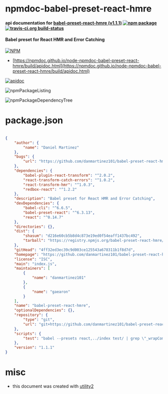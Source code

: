 # npmdoc-babel-preset-react-hmre

#### api documentation for  [babel-preset-react-hmre (v1.1.1)](https://github.com/danmartinez101/babel-preset-react-hmre)  [![npm package](https://img.shields.io/npm/v/npmdoc-babel-preset-react-hmre.svg?style=flat-square)](https://www.npmjs.org/package/npmdoc-babel-preset-react-hmre) [![travis-ci.org build-status](https://api.travis-ci.org/npmdoc/node-npmdoc-babel-preset-react-hmre.svg)](https://travis-ci.org/npmdoc/node-npmdoc-babel-preset-react-hmre)

#### Babel preset for React HMR and Error Catching

[![NPM](https://nodei.co/npm/babel-preset-react-hmre.png?downloads=true&downloadRank=true&stars=true)](https://www.npmjs.com/package/babel-preset-react-hmre)

- [https://npmdoc.github.io/node-npmdoc-babel-preset-react-hmre/build/apidoc.html](https://npmdoc.github.io/node-npmdoc-babel-preset-react-hmre/build/apidoc.html)

[![apidoc](https://npmdoc.github.io/node-npmdoc-babel-preset-react-hmre/build/screenCapture.buildCi.browser.%252Ftmp%252Fbuild%252Fapidoc.html.png)](https://npmdoc.github.io/node-npmdoc-babel-preset-react-hmre/build/apidoc.html)

![npmPackageListing](https://npmdoc.github.io/node-npmdoc-babel-preset-react-hmre/build/screenCapture.npmPackageListing.svg)

![npmPackageDependencyTree](https://npmdoc.github.io/node-npmdoc-babel-preset-react-hmre/build/screenCapture.npmPackageDependencyTree.svg)



# package.json

```json

{
    "author": {
        "name": "Daniel Martinez"
    },
    "bugs": {
        "url": "https://github.com/danmartinez101/babel-preset-react-hmre/issues"
    },
    "dependencies": {
        "babel-plugin-react-transform": "^2.0.2",
        "react-transform-catch-errors": "^1.0.2",
        "react-transform-hmr": "^1.0.3",
        "redbox-react": "^1.2.2"
    },
    "description": "Babel preset for React HMR and Error Catching",
    "devDependencies": {
        "babel-cli": "^6.6.5",
        "babel-preset-react": "^6.3.13",
        "react": "^0.14.7"
    },
    "directories": {},
    "dist": {
        "shasum": "d216e60cb5b8d4c873e19ed0f54eaff1437bc492",
        "tarball": "https://registry.npmjs.org/babel-preset-react-hmre/-/babel-preset-react-hmre-1.1.1.tgz"
    },
    "gitHead": "4ff32ed3ec39c9d003ce125543a678311b1f8d7d",
    "homepage": "https://github.com/danmartinez101/babel-preset-react-hmre",
    "license": "ISC",
    "main": "index.js",
    "maintainers": [
        {
            "name": "danmartinez101"
        },
        {
            "name": "gaearon"
        }
    ],
    "name": "babel-preset-react-hmre",
    "optionalDependencies": {},
    "repository": {
        "type": "git",
        "url": "git+https://github.com/danmartinez101/babel-preset-react-hmre.git"
    },
    "scripts": {
        "test": "babel --presets react,../index test/ | grep \"_wrapComponent('Test')(class Test extends React.Component {\""
    },
    "version": "1.1.1"
}
```



# misc
- this document was created with [utility2](https://github.com/kaizhu256/node-utility2)
